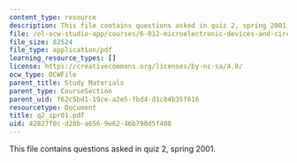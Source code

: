 ```yaml
---
content_type: resource
description: This file contains questions asked in quiz 2, spring 2001.
file: /ol-ocw-studio-app/courses/6-012-microelectronic-devices-and-circuits-fall-2005/42827f0cd28ba6569e6246b790d5f408_q2_spr01.pdf
file_size: 82524
file_type: application/pdf
learning_resource_types: []
license: https://creativecommons.org/licenses/by-nc-sa/4.0/
ocw_type: OCWFile
parent_title: Study Materials
parent_type: CourseSection
parent_uid: f62c5bd1-19ce-a2e5-fbd4-d1c84b35f616
resourcetype: Document
title: q2_spr01.pdf
uid: 42827f0c-d28b-a656-9e62-46b790d5f408
---
```

This file contains questions asked in quiz 2, spring 2001.